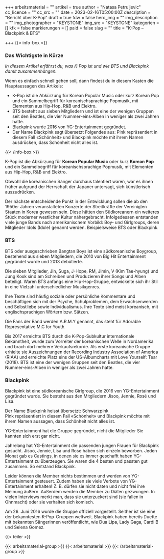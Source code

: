 +++
arbeitsmaterial = ""
artikel = true
author = "Natasa Petruljevic"
cc_licence = ""
cc_src = ""
date = 2023-02-16T05:00:00Z
description = "Bericht über K-Pop"
draft = true
fdw = false
hero_img = ""
img_description = ""
img_photographer = "KEYSTONE"
img_src = "KEYSTONE"
kategorien = []
kfk = false
markierungen = []
paid = false
slug = ""
title = "K-Pop – Blackpink & BTS"

+++
{{< info-box >}} <h3>Das Wichtigste in Kürze</h3>

_In diesem Artikel erfährst du, was K-Pop ist und wie BTS und Blackpink damit zusammenhängen._

<p>Wenn es einfach schnell gehen soll, dann findest du in diesem Kasten die Hauptaussagen des Artikels:</p>

<ul>

<li>K-Pop ist die Abkürzung für Korean Popular Music oder kurz Korean Pop und ein Sammelbegriff für koreanischsprachige Popmusik, mit Elementen aus Hip-Hop, R&B und Elektro.</li>

<li>BTS besteht aus sieben Mitgliedern und ist eine der wenigen Gruppen seit den Beatles, die vier Nummer-eins-Alben in weniger als zwei Jahren hatte.</li>

<li>Blackpink wurde 2016 von YG-Entertainment gegründet.</li>

<li>Der Name Blackpink sagt übersetzt Folgendes aus: Pink repräsentiert in diesem Fall «Schönheit» und Blackpink möchte mit ihrem Namen ausdrücken, dass Schönheit nicht alles ist.</li>

</ul> {{< /info-box >}}

K-Pop ist die Abkürzung für **Korean Popular Music** oder kurz **Korean Pop** und ein Sammelbegriff für koreanischsprachige Popmusik, mit Elementen aus Hip-Hop, R&B und Elektro.

Obwohl die koreanischen Sänger durchaus talentiert waren, war es ihnen früher aufgrund der Herrschaft der Japaner untersagt, sich künstlerisch auszudrücken.

Der nächste entscheidende Punkt in der Entwicklung sollen die ab den 1950er Jahren veranstalteten Konzerte der Streitkräfte der Vereinigten Staaten in Korea gewesen sein. Diese hätten den Südkoreanern ein weiteres Stück moderner westlicher Kultur nähergebracht. Infolgedessen entstanden viele junge Bands nach amerikanischem Vorbild: Boy- und Girlgroups, deren Mitglieder Idols (Idole) genannt werden. Beispielsweise BTS oder Blackpink.

### BTS

BTS oder ausgeschrieben Bangtan Boys ist eine südkoreanische Boygroup, bestehend aus sieben Mitgliedern, die 2010 von Big Hit Entertainment gegründet wurde und 2013 debütierte.

Die sieben Mitglieder, Jin, Suga, J-Hope, RM, Jimin, V (Kim Tae-hyung) und Jung Kook sind am Schreiben und Produzieren ihrer Songs und Alben beteiligt. Waren BTS anfangs eine Hip-Hop-Gruppe, entwickelte sich ihr Stil in eine Vielzahl unterschiedlicher Musikgenres.

Ihre Texte sind häufig soziale oder persönliche Kommentare und beschäftigen sich mit der Psyche, Schulproblemen, dem Erwachsenwerden und Selbstliebe sowie Individualismus. Ihre Texte sind meist koreanisch, mit englischsprachigen Wörtern bzw. Sätzen.

Die Fans der Band werden A.R.M.Y genannt, das steht für Adorable Representative M.C for Youth.

Bis 2017 erreichte BTS durch die K-Pop-Subkultur internationale Bekanntheit, wurde zum Vorreiter der koreanischen Welle in Nordamerika und brach dort mehrere Verkaufsrekorde. Als erste koreanische Gruppe erhielte sie Auszeichnungen der Recording Industry Association of America (RIAA) und erreichte Platz eins der US-Albumcharts mit Love Yourself: Tear (2018). BTS ist eine der wenigen Gruppen seit den Beatles, die vier Nummer-eins-Alben in weniger als zwei Jahren hatte.

### Blackpink

Blackpink ist eine südkoreanische Girlgroup, die 2016 von YG-Entertainment gegründet wurde. Sie besteht aus den Mitgliedern Jisoo, Jennie, Rosé und Lisa.

Der Name Blackpink heisst übersetzt: Schwarzpink  
Pink repräsentiert in diesem Fall «Schönheit» und Blackpink möchte mit ihrem Namen aussagen, dass Schönheit nicht alles ist.

YG-Entertainment hat die Gruppe gegründet, nicht die Mitglieder Sie kannten sich erst gar nicht.

Jahrelang hat YG-Entertainment die passenden jungen Frauen für Blackpink gesucht. Jisoo, Jennie, Lisa und Rose haben sich einzeln beworben. Jeden Monat gab es Castings, in denen sie es immer geschafft haben YG-Entertainment zu überzeugen. Sie waren die 4 besten und passten gut zusammen. So entstand Blackpink.

Leider können die Member nichts bestimmen und werden von YG-Entertainment gesteuert. Zudem haben sie viele Verbote von YG-Entertainment erhalten! Z. B. dürfen sie nicht daten und nicht frei ihre Meinung äußern. Außerdem werden die Member zu Diäten gezwungen. In vielen Interviews merkt man, dass sie unterzuckert sind (sie fallen in Ohnmacht) oder sie verhalten sich komisch.

Am 29. Juni 2016 wurde die Gruppe offiziell vorgestellt. Seither ist sie eine der bekanntesten K-Pop-Gruppen weltweit. Blackpink haben bereits Duette mit bekannten Sängerinnen veröffentlicht, wie Dua Lipa, Lady Gaga, Cardi B und Selena Gomez.

{{< teiler >}}

{{< arbeitsmaterial-group >}} {{< arbeitsmaterial >}} {{< /arbeitsmaterial-group >}}